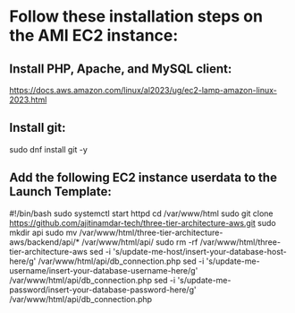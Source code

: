 # Follow these installation steps on the AMI EC2 instance:

## Install PHP, Apache, and MySQL client:
https://docs.aws.amazon.com/linux/al2023/ug/ec2-lamp-amazon-linux-2023.html

## Install git:
sudo dnf install git -y

## Add the following EC2 instance userdata to the Launch Template:

#!/bin/bash
sudo systemctl start httpd
cd /var/www/html
sudo git clone https://github.com/ajitinamdar-tech/three-tier-architecture-aws.git
sudo mkdir api
sudo mv /var/www/html/three-tier-architecture-aws/backend/api/* /var/www/html/api/
sudo rm -rf /var/www/html/three-tier-architecture-aws
sed -i 's/update-me-host/insert-your-database-host-here/g' /var/www/html/api/db_connection.php
sed -i 's/update-me-username/insert-your-database-username-here/g' /var/www/html/api/db_connection.php
sed -i 's/update-me-password/insert-your-database-password-here/g' /var/www/html/api/db_connection.php